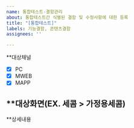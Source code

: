```yaml
---
name: 통합테스트-결함관리
about: 통합테스트간 식별된 결함 및 수정사항에 대한 등록
title: "[통합테스트]"
labels: 기능결함, 콘텐츠결함
assignees: ''

---
```


**대상채널
- [x] PC
- [x] MWEB
- [x] MAPP

**대상화면(EX. 세콤 > 가정용세콤)
- 

**상세내용
